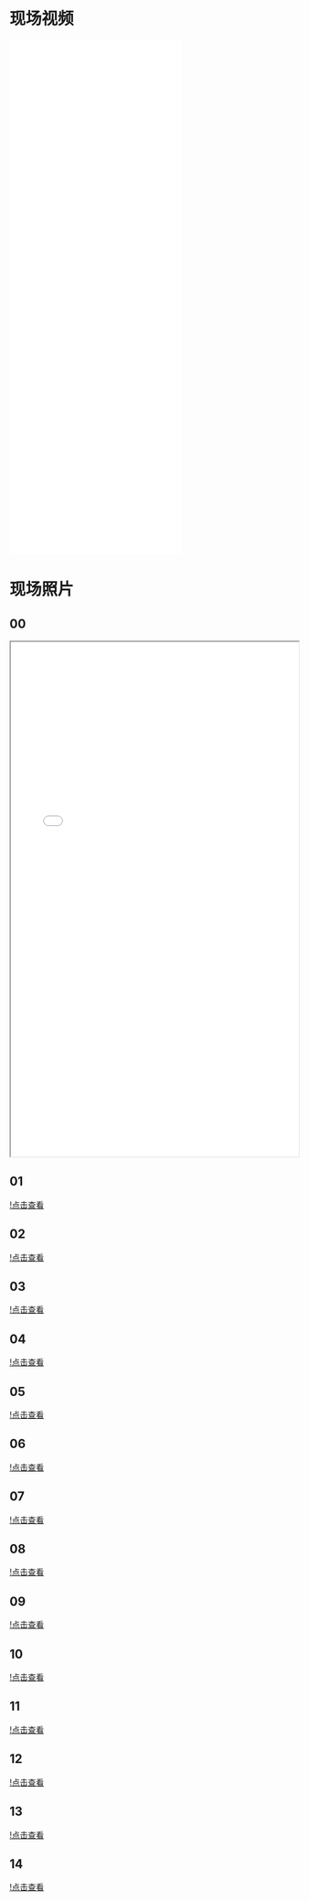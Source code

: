 # 现场视频

<iframe src="//player.bilibili.com/player.html?aid=327898953&bvid=BV1XA411b7Ar&cid=183332583&page=1" scrolling="no" border="0" frameborder="no" framespacing="0" allowfullscreen="true" height="900px"> </iframe>

# 现场照片
## 00
<iframe src="/res/韩国闻庆项目案例/现场照片/00.jpg" width="100%" height="900px" >
</iframe>

## 01
[!点击查看](https://github.com/BSBCore/everDoc/blob/master/docs/res/%E9%9F%A9%E5%9B%BD%E9%97%BB%E5%BA%86%E9%A1%B9%E7%9B%AE%E6%A1%88%E4%BE%8B/%E7%8E%B0%E5%9C%BA%E7%85%A7%E7%89%87/01.jpg?raw=true)
## 02
[!点击查看](https://github.com/BSBCore/everDoc/blob/master/docs/res/%E9%9F%A9%E5%9B%BD%E9%97%BB%E5%BA%86%E9%A1%B9%E7%9B%AE%E6%A1%88%E4%BE%8B/%E7%8E%B0%E5%9C%BA%E7%85%A7%E7%89%87/02.jpg?raw=true)
## 03
[!点击查看](https://github.com/BSBCore/everDoc/blob/master/docs/res/%E9%9F%A9%E5%9B%BD%E9%97%BB%E5%BA%86%E9%A1%B9%E7%9B%AE%E6%A1%88%E4%BE%8B/%E7%8E%B0%E5%9C%BA%E7%85%A7%E7%89%87/03.jpg?raw=true)
## 04
[!点击查看](https://github.com/BSBCore/everDoc/blob/master/docs/res/%E9%9F%A9%E5%9B%BD%E9%97%BB%E5%BA%86%E9%A1%B9%E7%9B%AE%E6%A1%88%E4%BE%8B/%E7%8E%B0%E5%9C%BA%E7%85%A7%E7%89%87/04.jpg?raw=true)
## 05
[!点击查看](https://github.com/BSBCore/everDoc/blob/master/docs/res/%E9%9F%A9%E5%9B%BD%E9%97%BB%E5%BA%86%E9%A1%B9%E7%9B%AE%E6%A1%88%E4%BE%8B/%E7%8E%B0%E5%9C%BA%E7%85%A7%E7%89%87/05.jpg?raw=true)
## 06
[!点击查看](https://github.com/BSBCore/everDoc/blob/master/docs/res/%E9%9F%A9%E5%9B%BD%E9%97%BB%E5%BA%86%E9%A1%B9%E7%9B%AE%E6%A1%88%E4%BE%8B/%E7%8E%B0%E5%9C%BA%E7%85%A7%E7%89%87/06.jpg?raw=true)
## 07
[!点击查看](https://github.com/BSBCore/everDoc/blob/master/docs/res/%E9%9F%A9%E5%9B%BD%E9%97%BB%E5%BA%86%E9%A1%B9%E7%9B%AE%E6%A1%88%E4%BE%8B/%E7%8E%B0%E5%9C%BA%E7%85%A7%E7%89%87/07.jpg?raw=true)
## 08
[!点击查看](https://github.com/BSBCore/everDoc/blob/master/docs/res/%E9%9F%A9%E5%9B%BD%E9%97%BB%E5%BA%86%E9%A1%B9%E7%9B%AE%E6%A1%88%E4%BE%8B/%E7%8E%B0%E5%9C%BA%E7%85%A7%E7%89%87/08.jpg?raw=true)
## 09
[!点击查看](https://github.com/BSBCore/everDoc/blob/master/docs/res/%E9%9F%A9%E5%9B%BD%E9%97%BB%E5%BA%86%E9%A1%B9%E7%9B%AE%E6%A1%88%E4%BE%8B/%E7%8E%B0%E5%9C%BA%E7%85%A7%E7%89%87/09.jpg?raw=true)
## 10
[!点击查看](https://github.com/BSBCore/everDoc/blob/master/docs/res/%E9%9F%A9%E5%9B%BD%E9%97%BB%E5%BA%86%E9%A1%B9%E7%9B%AE%E6%A1%88%E4%BE%8B/%E7%8E%B0%E5%9C%BA%E7%85%A7%E7%89%87/10.jpg?raw=true)
## 11
[!点击查看](https://github.com/BSBCore/everDoc/blob/master/docs/res/%E9%9F%A9%E5%9B%BD%E9%97%BB%E5%BA%86%E9%A1%B9%E7%9B%AE%E6%A1%88%E4%BE%8B/%E7%8E%B0%E5%9C%BA%E7%85%A7%E7%89%87/11.jpg?raw=true)
## 12
[!点击查看](https://github.com/BSBCore/everDoc/blob/master/docs/res/%E9%9F%A9%E5%9B%BD%E9%97%BB%E5%BA%86%E9%A1%B9%E7%9B%AE%E6%A1%88%E4%BE%8B/%E7%8E%B0%E5%9C%BA%E7%85%A7%E7%89%87/12.jpg?raw=true)
## 13
[!点击查看](https://github.com/BSBCore/everDoc/blob/master/docs/res/%E9%9F%A9%E5%9B%BD%E9%97%BB%E5%BA%86%E9%A1%B9%E7%9B%AE%E6%A1%88%E4%BE%8B/%E7%8E%B0%E5%9C%BA%E7%85%A7%E7%89%87/13.jpg?raw=true)
## 14
[!点击查看](https://github.com/BSBCore/everDoc/blob/master/docs/res/%E9%9F%A9%E5%9B%BD%E9%97%BB%E5%BA%86%E9%A1%B9%E7%9B%AE%E6%A1%88%E4%BE%8B/%E7%8E%B0%E5%9C%BA%E7%85%A7%E7%89%87/14.jpg?raw=true)
